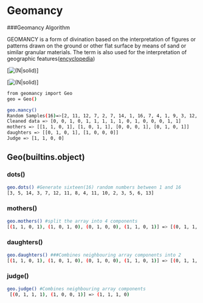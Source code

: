 # Geomancy
###Geomancy Algorithm

GEOMANCY is a form of divination based on the interpretation of figures or patterns drawn on the ground or other flat surface by means of sand or similar granular materials. The term is also used for the interpretation of geographic features([encyclopedia](https://www.encyclopedia.com/philosophy-and-religion/other-religious-beliefs-and-general-terms/miscellaneous-religion/geomancy))

[![(N|solid)](,https://upload.wikimedia.org/wikipedia/commons/a/ad/Geomantic_housechart.svg)]


[![(N|solid)](https://images.squarespace-cdn.com/content/v1/5859c8c603596e40874b984a/1578281775652-R7KQDME26QIAPP9IA9CE/ke17ZwdGBToddI8pDm48kB1nek-r9_fKmttojQdT0o1Zw-zPPgdn4jUwVcJE1ZvWQUxwkmyExglNqGp0IvTJZUJFbgE-7XRK3dMEBRBhUpxkmcCFddqaYICggqibSGl5UuaPblmPWdOXCh0RTRmTcvZAWJrb_MaYEBMvE196V5I/image1.png)]
```sh
from geomancy import Geo
geo = Geo()
```
```sh
geo.mancy()
Random Samples(16)=>[2, 11, 12, 7, 2, 7, 14, 1, 16, 7, 4, 1, 9, 3, 12, 6]
Cleaned data => [0, 0, 1, 0, 1, 1, 1, 1, 1, 0, 1, 0, 0, 0, 1, 1]
mothers => [[1, 1, 0, 1], [1, 0, 1, 1], [0, 0, 0, 1], [0, 1, 0, 1]]
daughters => [[0, 1, 0, 1], [1, 0, 0, 0]]
Judge => [1, 1, 0, 0]
```
## Geo(builtins.object)
###  dots()
 ```sh
 geo.dots() #Generate sixteen(16) random numbers between 1 and 16
 [3, 5, 14, 3, 7, 12, 11, 8, 4, 11, 10, 2, 3, 5, 6, 13]
```
###  mothers()
 ```sh
 geo.mothers() #split the array into 4 components
 [(1, 1, 0, 1), (1, 0, 1, 0), (0, 1, 0, 0), (1, 1, 0, 1)] => [(0, 1, 1, 1), (1, 0, 0, 1)]
```
###  daughters()
 ```sh
 geo.daughters() ###Combines neighbouring array components into 2
 [(1, 1, 0, 1), (1, 0, 1, 0), (0, 1, 0, 0), (1, 1, 0, 1)] => [(0, 1, 1, 1), (1, 0, 0, 1)]
```
###  judge()
 ```sh
 geo.judge() #Combines neighbouring array components
  [(0, 1, 1, 1), (1, 0, 0, 1)] => (1, 1, 1, 0)
```
